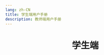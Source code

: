 ```yaml
---
lang: zh-CN
title: 学生端用户手册
description: 教师端用户手册
---
```

<h1 style="text-align: center;">学生端</h1>